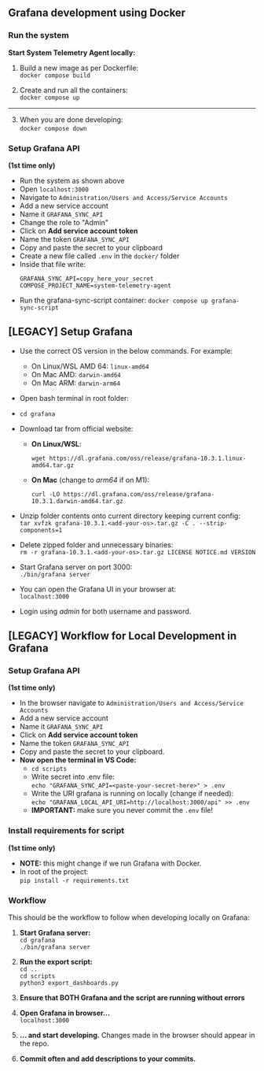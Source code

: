## Grafana development using Docker

### Run the system

**Start System Telemetry Agent locally:**

1. Build a new image as per Dockerfile: <br>
    `docker compose build`

2. Create and run all the containers: <br>
    `docker compose up`

---

3. When you are done developing: <br>
    `docker compose down`


### Setup Grafana API 
**(1st time only)**

* Run the system as shown above
* Open `localhost:3000`
* Navigate to `Administration/Users and Access/Service Accounts`
* Add a new service account
* Name it `GRAFANA_SYNC_API`
* Change the role to "Admin"
* Click on **Add service account token**
* Name the token `GRAFANA_SYNC_API`
* Copy and paste the secret to your clipboard
* Create a new file called `.env` in the `docker/` folder
* Inside that file write:
  ```
  GRAFANA_SYNC_API=copy_here_your_secret
  COMPOSE_PROJECT_NAME=system-telemetry-agent
  ``` 
* Run the grafana-sync-script container:
    `docker compose up grafana-sync-script`






## [LEGACY] Setup Grafana

* Use the correct OS version in the below commands. For example:
    * On Linux/WSL AMD 64: `linux-amd64`
    * On Mac AMD: `darwin-amd64`
    * On Mac ARM: `darwin-arm64`

* Open bash terminal in root folder:

* `cd grafana`

* Download tar from official website:  
    * **On Linux/WSL**: 
        ```
        wget https://dl.grafana.com/oss/release/grafana-10.3.1.linux-amd64.tar.gz
        ```
    * **On Mac** (change to *arm64* if on M1): 
        ```
        curl -LO https://dl.grafana.com/oss/release/grafana-10.3.1.darwin-amd64.tar.gz
        ```

* Unzip folder contents onto current directory keeping current config: <br>
  `tar xvfzk grafana-10.3.1.<add-your-os>.tar.gz -C . --strip-components=1`

* Delete zipped folder and unnecessary binaries: <br>
  `rm -r grafana-10.3.1.<add-your-os>.tar.gz LICENSE NOTICE.md VERSION`

* Start Grafana server on port 3000: <br>
    `./bin/grafana server`

* You can open the Grafana UI in your browser at: <br>
    `localhost:3000`

* Login using _admin_ for both username and password.


## [LEGACY] Workflow for Local Development in Grafana

### Setup Grafana API 
**(1st time only)**

* In the browser navigate to `Administration/Users and Access/Service Accounts`
* Add a new service account
* Name it `GRAFANA_SYNC_API`
* Click on **Add service account token**
* Name the token `GRAFANA_SYNC_API`
* Copy and paste the secret to your clipboard.
* **Now open the terminal in VS Code:**
    *  `cd scripts`
    * Write secret into .env file: <br>
      `echo "GRAFANA_SYNC_API=<paste-your-secret-here>" > .env`
    * Write the URI grafana is running on locally (change if needed): <br>
      `echo "GRAFANA_LOCAL_API_URI=http://localhost:3000/api" >> .env`
    * **IMPORTANT:** make sure you never commit the `.env` file!

### Install requirements for script
**(1st time only)**

* **NOTE:** this might change if we run Grafana with Docker.
* In root of the project: <br>
  `pip install -r requirements.txt`

### Workflow

This should be the workflow to follow when developing locally on Grafana:

1. **Start Grafana server: <br>**
   `cd grafana` <br>
   `./bin/grafana server`

2. **Run the export script: <br>**
   `cd ..` <br>
   `cd scripts` <br>
   `python3 export_dashboards.py` <br>
   
3. **Ensure that BOTH Grafana and the script are running without errors <br>**

4. **Open Grafana in browser... <br>**
   `localhost:3000` <br>

5. **... and start developing.**
   Changes made in the browser should appear in the repo.
   
6. **Commit often and add descriptions to your commits.**